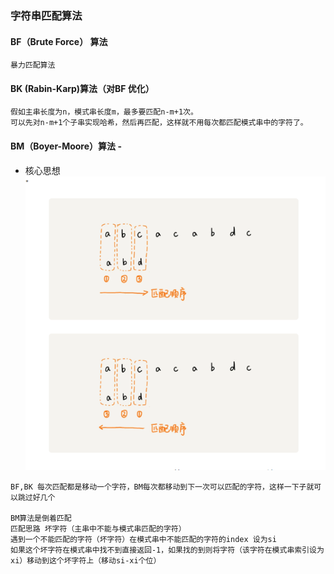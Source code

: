 ### 字符串匹配算法

#### BF（Brute Force） 算法
```
暴力匹配算法
```

#### BK (Rabin-Karp)算法（对BF 优化）
```
假如主串长度为n，模式串长度m，最多要匹配n-m+1次。
可以先对n-m+1个子串实现哈希，然后再匹配，这样就不用每次都匹配模式串中的字符了。
```

#### BM（Boyer-Moore）算法              -
- 核心思想
![img.png](img.png)
```
BF,BK 每次匹配都是移动一个字符，BM每次都移动到下一次可以匹配的字符，这样一下子就可以跳过好几个

BM算法是倒着匹配
匹配思路 坏字符（主串中不能与模式串匹配的字符）
遇到一个不能匹配的字符（坏字符）在模式串中不能匹配的字符的index 设为si
如果这个坏字符在模式串中找不到直接返回-1，如果找的到则将字符（该字符在模式串索引设为xi）移动到这个坏字符上（移动si-xi个位）

```


